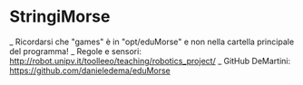 # StringiMorse
_ Ricordarsi che "games" è in "opt/eduMorse" e non nella cartella principale del programma!
_ Regole e sensori: http://robot.unipv.it/toolleeo/teaching/robotics_project/
_ GitHub DeMartini: https://github.com/danieledema/eduMorse
